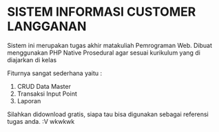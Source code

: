 # SISTEM INFORMASI CUSTOMER LANGGANAN

Sistem ini merupakan tugas akhir matakuliah Pemrograman Web. Dibuat menggunakan PHP Native Prosedural agar sesuai kurikulum yang di diajarkan di kelas

Fiturnya sangat sederhana yaitu : 
1. CRUD Data Master
2. Transaksi Input Point
3. Laporan 

Silahkan didownload gratis, siapa tau bisa digunakan sebagai referensi tugas anda. :V 
wkwkwk
